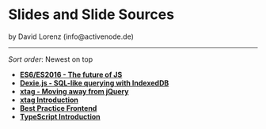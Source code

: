 <h1>Slides and Slide Sources</h1>
<p>by David Lorenz (info@activenode.de)</p>
<hr />

*Sort order*: Newest on top

- **[ES6/ES2016 - The future of JS](https://slides.com/activenode/future-of-javascript/)**
- **[Dexie.js - SQL-like querying with IndexedDB](https://slides.com/activenode/dexiejs)**
- **[xtag - Moving away from jQuery](http://slides.com/activenode/xtag-2#/)**
- **[xtag Introduction](http://activenode.github.io/p/x-tag/index.html)**
- **[Best Practice Frontend](https://slides.com/activenode/best-practice-frontend/)**
- **[TypeScript Introduction](http://slides.com/activenode/typescript-introduction#/)**



